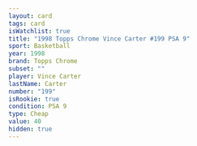 ```yaml
---
layout: card
tags: card
isWatchlist: true
title: "1998 Topps Chrome Vince Carter #199 PSA 9"
sport: Basketball
year: 1998
brand: Topps Chrome
subset: ""
player: Vince Carter
lastName: Carter
number: "199"
isRookie: true
condition: PSA 9
type: Cheap
value: 40
hidden: true
---
```

